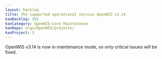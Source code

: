 ```yaml
---
layout: backlog
title: The supported operational version OpenWIS v3.14
kanBacklog: 201
kanCategory: OpenWIS-Core Maintenance
kanRepo: orgs/OpenWIS/projects/
kanProject: 3
---
```


OpenWIS v3.14 is now in maintenance mode, so only critical issues will be fixed.
